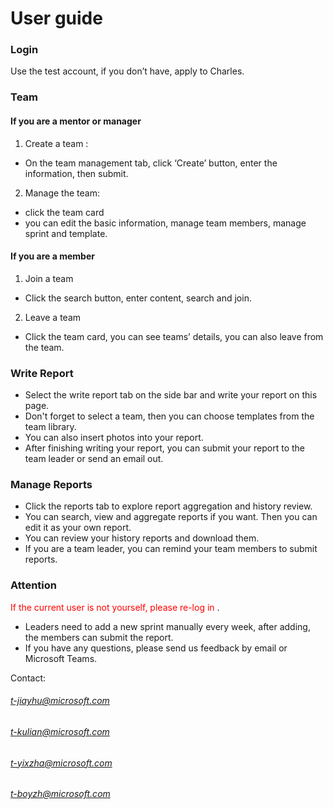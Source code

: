 # User guide

### Login
Use the test account, if you don’t have, apply to Charles.

### Team

#### If you are a mentor or manager
1. Create a team : 
* On the team management tab, click ‘Create’ button, enter the information, then submit.
2. Manage the team:
* click the team card
* you can edit the basic information, manage team members, manage sprint and template.

#### If you are a member
1. Join a team
* Click the search button, enter content, search and join.
2. Leave a team
* Click the team card, you can see teams’ details, you can also leave from the team.

### Write Report
* Select the write report tab on the side bar and write your report on this page.
* Don't forget to select a team, then you can choose templates from the team library.
* You can also insert photos into your report.
* After finishing writing your report, you can submit your report to the team leader or send an email out.

### Manage Reports
* Click the reports tab to explore report aggregation and history review.
* You can search, view and aggregate reports if you want. Then you can edit it as your own report.
* You can review your history reports and download them.
* If you are a team leader, you can remind your team members to submit reports.

### Attention
<span style="color:red">  If the current user is not yourself, please re-log in
 </span>.
* Leaders need to add a new sprint manually every week, after adding, the members can submit the report. 
* If you have any questions, please send us feedback by email or Microsoft Teams. 

Contact: 

###### t-jiayhu@microsoft.com
###### t-kulian@microsoft.com
###### t-yixzha@microsoft.com
###### t-boyzh@microsoft.com
